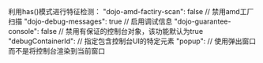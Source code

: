 利用has()模式进行特征检测：
  "dojo-amd-factiry-scan": false  // 禁用amd工厂扫描
  "dojo-debug-messages": true  // 启用调试信息
  "dojo-guarantee-console": false  // 禁用有保证的控制台对象，该功能默认为true
  "debugContainerId":  // 指定包含控制台UI的特定元素
  "popup":  // 使用弹出窗口而不是将控制台渲染到当前窗口
